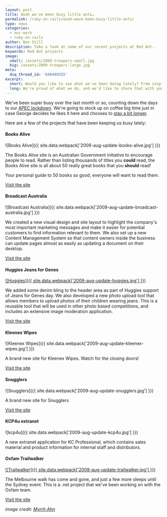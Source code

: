 ```yaml
---
layout: post
title: Oooh we've been busy little ants…
permalink: /ruby-on-rails/oooh-weve-been-busy-little-ants/
type: news
categories:
  - our-work
  - ruby-on-rails
author: Ben Still
description: Take a look at some of our recent projects at Red Ant.
keywords: Red Ant projects
image:
  small: /assets/2009-troopers-small.jpg
  big: /assets/2009-troopers-large.jpg
meta:
  dsq_thread_id: '640409355'
excerpt:
  short: Would you like to see what we've been doing lately? From inspiring kids to read to launching the new Kleenex website, it's all here.
  long: We're proud of what we do, and we'd like to share that with you. It's nice to know that we get to create some wonderful sites as standalones and as part of bigger campaigns. Take a look at some of our recent projects at Red Ant below.
---
```


We've been super busy over the last month or so, counting down the days to our [APEC lockdown](http://www.theaustralian.news.com.au/story/0,,22145672-28737,00.html). We're going to stock up on coffee big time just in case George decides he likes it here and chooses to [stay a bit longer](http://www.smh.com.au/news/national/bush-may-stay-in-town-longer/2007/08/09/1186530533168.html).

Here are a few of the projects that have been keeping us busy lately:

#### Books Alive

![Books Alive]({{ site.data.webpack['2009-aug-update-books-alive.jpg'] }})

The Books Alive site is an Australian Government initiative to encourage people to read. Rather than listing thousands of titles you **could** read, the Books Alive site is all about 50 really great books that you **should** read!

Your personal guide to 50 books so good, everyone will want to read them.

[Visit the site](http://www.booksalive.com.au)

#### Broadcast Australia

![Broadcast Australia]({{ site.data.webpack['2009-aug-update-broadcast-australia.jpg'] }})

We created a new visual design and site layout to highlight the company's most important marketing messages and make it easier for potential customers to find information relevant to them. We also set up a new Content Management System so that content owners inside the business can update pages almost as easily as updating a document on their desktop.

[Visit the site](http://www.broadcastaustralia.com.au)

#### Huggies Jeans for Genes

[![Huggies]({{ site.data.webpack['2009-aug-update-huggies.jpg'] }})](/portfolio/huggies/)

We added some denim bling to the header area as part of Huggies support of Jeans for Genes day. We also developed a new photo upload tool that allows members to upload photos of their children wearing jeans. This is a reusable tool that will be used in other photo based competitions, and includes an extensive image moderation application.

[Visit the site](http://www.huggies.com.au)

#### Kleenex Wipes

![Kleenex Wipes]({{ site.data.webpack['2009-aug-update-kleenex-wipes.jpg'] }})

A brand new site for Kleenex Wipes. Watch for the closing doors!

[Visit the site](http://www.kleenexwipes.com.au)

#### Snugglers

![Snugglers]({{ site.data.webpack['2009-aug-update-snugglers.jpg'] }})

A brand new site for Snugglers

[Visit the site](http://www.snugglers.com.au)

#### KCP4u extranet

![kcp4u]({{ site.data.webpack['2009-aug-update-kcp4u.jpg'] }})

A new extranet application for KC Professional, which contains sales material and product information for internal staff and distributors.

#### Oxfam Trailwalker

[![Trailwalker]({{ site.data.webpack['2009-aug-update-trailwalker.jpg'] }})](http://www2.oxfam.org.au/trailwalker/Sydney)

The Melbourne walk has come and gone, and just a few more sleeps until the Sydney event. This is a .net project that we've been working on with the Oxfam team.

[Visit the site](http://www2.oxfam.org.au/trailwalker/Sydney)

*image credit: [Myrrh Ahn](https://www.flickr.com/photos/ahnmyrrh/)*
